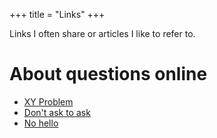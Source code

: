 +++
title = "Links"
+++

<!-- Idea from @matklad: https://matklad.github.io/links.html -->

Links I often share or articles I like to refer to.

# About questions online

- [XY Problem](https://xyproblem.info)
- [Don't ask to ask](https://dontasktoask.com)
- [No hello](https://nohello.net)

